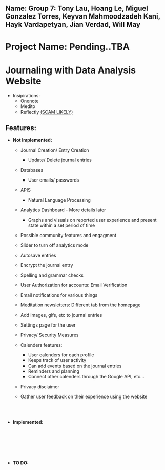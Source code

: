 ## Name: Group 7: Tony Lau, Hoang Le, Miguel Gonzalez Torres, Keyvan Mahmoodzadeh Kani, Hayk Vardapetyan, Jian Verdad, Will May

# Project Name: Pending..TBA

# **Journaling with Data Analysis Website**

- Insipirations:
    - Onenote
    - Medito
    - Reflectly <u>(SCAM LIKELY)</u>


## Features:

- <strong>Not Implemented:</strong>

    - Journal Creation/ Entry Creation
        - Update/ Delete journal entries
    - Databases
        - User emails/ passwords

    - APIS
        - Natural Language Processing

    - Analytics Dashboard - More details later
        - Graphs and visuals on reported user experience and present state within a set period of time
    - Possible community features and engagment
    - Slider to turn off analytics mode
    - Autosave entries
    - Encrypt the journal entry
    - Spelling and grammar checks
    - User Authorization for accounts: Email Verification
    - Email notifications for various things
    - Meditation newsletters: Different tab from the homepage
    - Add images, gifs, etc to journal entries
    - Settings page for the user
    - Privacy/ Security Measures
    - Calenders features:
        - User calenders for each profile
        - Keeps track of user activity
        - Can add events based on the journal entries
        - Reminders and planning
        - Connect other calenders through the Google API, etc...
    - Privacy disclaimer
    - Gather user feedback on their experience using the website

<br><br>

- <strong>Implemented:</strong>

<br><br>



<br><br>

- <strong>TO DO:</strong>


<br><br>
